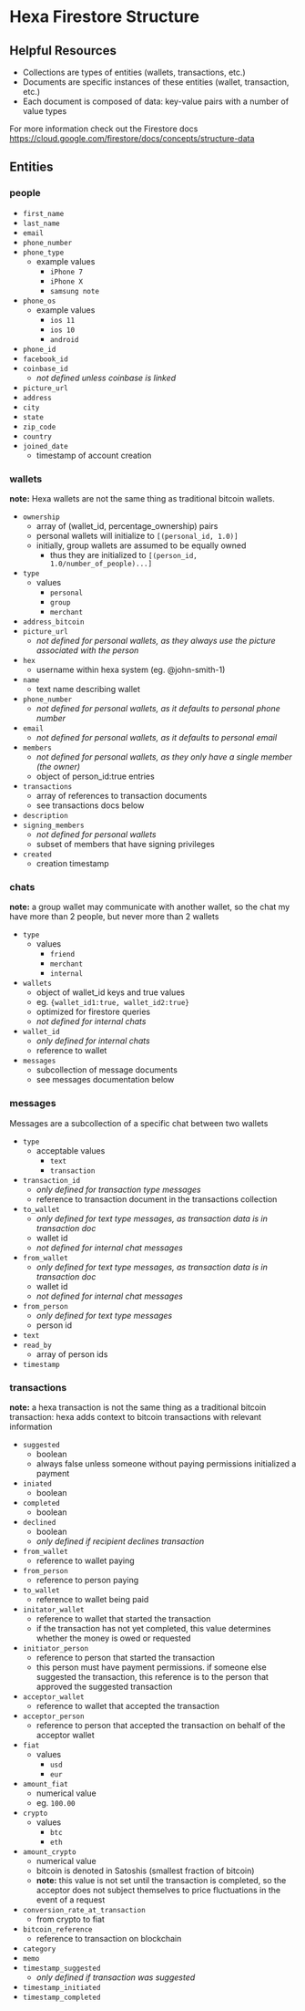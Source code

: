 # Hexa Firestore Structure

## Helpful Resources
- Collections are types of entities (wallets, transactions, etc.)
- Documents are specific instances of these entities (wallet, transaction, etc.)
- Each document is composed of data: key-value pairs with a number of value types

For more information check out the Firestore docs
https://cloud.google.com/firestore/docs/concepts/structure-data

## Entities

### people

- `first_name`
- `last_name`
- `email`
- `phone_number`
- `phone_type`
    - example values
        - `iPhone 7`
        - `iPhone X`
        - `samsung note`
- `phone_os`
    - example values
        - `ios 11`
        - `ios 10`
        - `android `
- `phone_id`
- `facebook_id`
- `coinbase_id`
    - *not defined unless coinbase is linked*
- `picture_url`
- `address`
- `city`
- `state`
- `zip_code`
- `country`
- `joined_date`
    - timestamp of account creation


### wallets

**note:** Hexa wallets are not the same thing as traditional bitcoin wallets.

- `ownership`
    - array of (wallet_id, percentage_ownership) pairs
    - personal wallets will initialize to `[(personal_id, 1.0)]`
    - initially, group wallets are assumed to be equally owned
        - thus they are initialized to `[(person_id, 1.0/number_of_people)...]`
- `type`
    - values
        - `personal`
        - `group`
        - `merchant`
- `address_bitcoin`
- `picture_url`
    - *not defined for personal wallets, as they always use the picture associated with the person*
- `hex`
    - username within hexa system (eg. @john-smith-1)
- `name`
    - text name describing wallet
- `phone_number`
    - *not defined for personal wallets, as it defaults to personal phone number*
- `email`
    - *not defined for personal wallets, as it defaults to personal email*
- `members`
    - *not defined for personal wallets, as they only have a single member (the owner)*
    - object of person_id:true entries
- `transactions`
    - array of references to transaction documents
    - see transactions docs below
- `description`
- `signing_members`
    - *not defined for personal wallets*
    - subset of members that have signing privileges
- `created`
    - creation timestamp


### chats

**note:** a group wallet may communicate with another wallet, so the chat my have more than 2 people, 
but never more than 2 wallets

- `type`
    - values
        - `friend`
        - `merchant`
        - `internal`
- `wallets`
    - object of wallet_id keys and true values
    - eg. `{wallet_id1:true, wallet_id2:true}`
    - optimized for firestore queries
    - *not defined for internal chats*
- `wallet_id`
    - *only defined for internal chats*
    - reference to wallet
- `messages`
    - subcollection of message documents
    - see messages documentation below


### messages

Messages are a subcollection of a specific chat between two wallets

- `type`
    - acceptable values
        - `text`
        - `transaction`
- `transaction_id`
    - *only defined for transaction type messages*
    - reference to transaction document in the transactions collection
- `to_wallet`
    - *only defined for text type messages, as transaction data is in transaction doc*
    - wallet id
    - *not defined for internal chat messages*
- `from_wallet`
    - *only defined for text type messages, as transaction data is in transaction doc*
    - wallet id
    - *not defined for internal chat messages*
- `from_person`
    - *only defined for text type messages*
    - person id
- `text`
- `read_by`
    - array of person ids
- `timestamp`


### transactions

**note:** a hexa transaction is not the same thing as a traditional bitcoin transaction: 
hexa adds context to bitcoin transactions with relevant information

- `suggested`
    - boolean
    - always false unless someone without paying permissions initialized a payment
- `iniated`
    - boolean
- `completed`
    - boolean
- `declined`
    - boolean
    - *only defined if recipient declines transaction*
- `from_wallet`
    - reference to wallet paying
- `from_person`
    - reference to person paying
- `to_wallet`
    - reference to wallet being paid
- `initator_wallet`
    - reference to wallet that started the transaction
    - if the transaction has not yet completed, this value determines whether the money is owed or requested
- `initiator_person`
    - reference to person that started the transaction
    - this person must have payment permissions. if someone else suggested the transaction, this reference
    is to the person that approved the suggested transaction
- `acceptor_wallet`
    - reference to wallet that accepted the transaction
- `acceptor_person`
    - reference to person that accepted the transaction on behalf of the acceptor wallet
- `fiat`
    - values
        - `usd`
        - `eur`
- `amount_fiat`
    - numerical value
    - eg. `100.00`
- `crypto`
    - values
        - `btc`
        - `eth`
- `amount_crypto`
    - numerical value
    - bitcoin is denoted in Satoshis (smallest fraction of bitcoin)
    - **note:** this value is not set until the transaction is completed, so the acceptor does not subject themselves to 
    price fluctuations in the event of a request
- `conversion_rate_at_transaction`
    - from crypto to fiat
- `bitcoin_reference`
    - reference to transaction on blockchain
- `category`
- `memo`
- `timestamp_suggested`
    - *only defined if transaction was suggested*
- `timestamp_initiated`
- `timestamp_completed`










